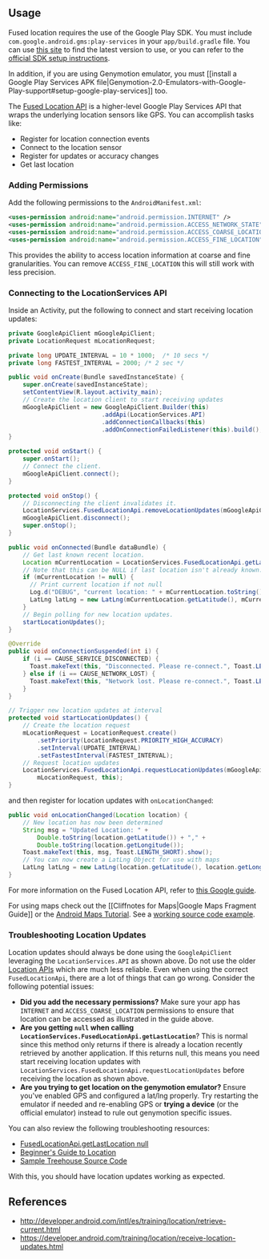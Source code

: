 ## Usage

Fused location requires the use of the Google Play SDK. You must include `com.google.android.gms:play-services` in your `app/build.gradle` file.  You can use [this site](http://gradleplease.appspot.com/) to find the latest version to use, or you can refer to the [official SDK setup instructions](http://developer.android.com/google/play-services/setup.html).

In addition, if you are using Genymotion emulator, you must [[install a Google Play Services APK file|Genymotion-2.0-Emulators-with-Google-Play-support#setup-google-play-services]] too.

The [Fused Location API](http://developer.android.com/intl/es/training/location/retrieve-current.html) is a higher-level Google Play Services API that wraps the underlying location sensors like GPS. You can accomplish tasks like:

 * Register for location connection events
 * Connect to the location sensor
 * Register for updates or accuracy changes
 * Get last location

### Adding Permissions 

Add the following permissions to the `AndroidManifest.xml`:

```xml
<uses-permission android:name="android.permission.INTERNET" />
<uses-permission android:name="android.permission.ACCESS_NETWORK_STATE" />
<uses-permission android:name="android.permission.ACCESS_COARSE_LOCATION" />
<uses-permission android:name="android.permission.ACCESS_FINE_LOCATION" />
```

This provides the ability to access location information at coarse and fine granularities. You can remove `ACCESS_FINE_LOCATION` this will still work with less precision. 

### Connecting to the LocationServices API

Inside an Activity, put the following to connect and start receiving location updates:

```java
private GoogleApiClient mGoogleApiClient;
private LocationRequest mLocationRequest;

private long UPDATE_INTERVAL = 10 * 1000;  /* 10 secs */
private long FASTEST_INTERVAL = 2000; /* 2 sec */

public void onCreate(Bundle savedInstanceState) {
    super.onCreate(savedInstanceState);
    setContentView(R.layout.activity_main);
    // Create the location client to start receiving updates
    mGoogleApiClient = new GoogleApiClient.Builder(this)
                          .addApi(LocationServices.API)
                          .addConnectionCallbacks(this)
                          .addOnConnectionFailedListener(this).build();
}

protected void onStart() {
    super.onStart();
    // Connect the client.
    mGoogleApiClient.connect();
}

protected void onStop() {
    // Disconnecting the client invalidates it.
    LocationServices.FusedLocationApi.removeLocationUpdates(mGoogleApiClient, this);
    mGoogleApiClient.disconnect();
    super.onStop();
}

public void onConnected(Bundle dataBundle) {
    // Get last known recent location. 
    Location mCurrentLocation = LocationServices.FusedLocationApi.getLastLocation(mGoogleApiClient);
    // Note that this can be NULL if last location isn't already known.
    if (mCurrentLocation != null) {
      // Print current location if not null
      Log.d("DEBUG", "current location: " + mCurrentLocation.toString());
      LatLng latLng = new LatLng(mCurrentLocation.getLatitude(), mCurrentLocation.getLongitude());
    }
    // Begin polling for new location updates.
    startLocationUpdates();
}

@Override
public void onConnectionSuspended(int i) {
    if (i == CAUSE_SERVICE_DISCONNECTED) {
      Toast.makeText(this, "Disconnected. Please re-connect.", Toast.LENGTH_SHORT).show();
    } else if (i == CAUSE_NETWORK_LOST) {
      Toast.makeText(this, "Network lost. Please re-connect.", Toast.LENGTH_SHORT).show();
    }
}

// Trigger new location updates at interval
protected void startLocationUpdates() {
    // Create the location request
    mLocationRequest = LocationRequest.create()
        .setPriority(LocationRequest.PRIORITY_HIGH_ACCURACY)
        .setInterval(UPDATE_INTERVAL)
        .setFastestInterval(FASTEST_INTERVAL);
    // Request location updates
    LocationServices.FusedLocationApi.requestLocationUpdates(mGoogleApiClient,
        mLocationRequest, this);
}
```

and then register for location updates with `onLocationChanged`:

```java
public void onLocationChanged(Location location) {
    // New location has now been determined
    String msg = "Updated Location: " +
        Double.toString(location.getLatitude()) + "," +
        Double.toString(location.getLongitude());
    Toast.makeText(this, msg, Toast.LENGTH_SHORT).show();
    // You can now create a LatLng Object for use with maps
    LatLng latLng = new LatLng(location.getLatitude(), location.getLongitude());
}
```

For more information on the Fused Location API, refer to [this Google guide](http://developer.android.com/intl/es/training/location/retrieve-current.html).

For using maps check out the [[Cliffnotes for Maps|Google Maps Fragment Guide]] or the [Android Maps Tutorial](http://www.vogella.com/articles/AndroidGoogleMaps/article.html).  See a [working source code example](https://github.com/codepath/android-google-maps-demo). 

### Troubleshooting Location Updates

Location updates should always be done using the `GoogleApiClient` leveraging the `LocationServices.API` as shown above. Do not use the older [Location APIs](https://developer.android.com/intl/es/guide/topics/location/index.html) which are much less reliable. Even when using the correct `FusedLocationApi`, there are a lot of things that can go wrong. Consider the following potential issues:

 * **Did you add the necessary permissions?** Make sure your app has `INTERNET` and `ACCESS_COARSE_LOCATION` permissions to ensure that location can be accessed as illustrated in the guide above.
 * **Are you getting `null` when calling `LocationServices.FusedLocationApi.getLastLocation`**? This is normal since this method only returns if there is already a location recently retrieved by another application. If this returns null, this means you need start receiving location updates with `LocationServices.FusedLocationApi.requestLocationUpdates` before receiving the location as shown above.
 * **Are you trying to get location on the genymotion emulator?** Ensure you've enabled GPS and configured a lat/lng properly. Try restarting the emulator if needed and re-enabling GPS or **trying a device** (or the official emulator) instead to rule out genymotion specific issues.

You can also review the following troubleshooting resources:

 * [FusedLocationApi.getLastLocation null](http://stackoverflow.com/questions/29796436/why-is-fusedlocationapi-getlastlocation-null)
 * [Beginner's Guide to Location](http://blog.teamtreehouse.com/beginners-guide-location-android)
 * [Sample Treehouse Source Code](https://github.com/treehouse/android-location-example-refactored/tree/master/app/src/main/java/teamtreehouse/com/iamhere)

With this, you should have location updates working as expected.

## References

* <http://developer.android.com/intl/es/training/location/retrieve-current.html>
* <https://developer.android.com/training/location/receive-location-updates.html>